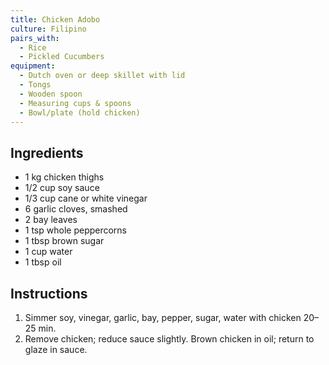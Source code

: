 ```yaml
---
title: Chicken Adobo
culture: Filipino
pairs_with:
  - Rice
  - Pickled Cucumbers
equipment:
  - Dutch oven or deep skillet with lid
  - Tongs
  - Wooden spoon
  - Measuring cups & spoons
  - Bowl/plate (hold chicken)
---
```


## Ingredients
- 1 kg chicken thighs
- 1/2 cup soy sauce
- 1/3 cup cane or white vinegar
- 6 garlic cloves, smashed
- 2 bay leaves
- 1 tsp whole peppercorns
- 1 tbsp brown sugar
- 1 cup water
- 1 tbsp oil

## Instructions
1. Simmer soy, vinegar, garlic, bay, pepper, sugar, water with chicken 20–25 min.
2. Remove chicken; reduce sauce slightly. Brown chicken in oil; return to glaze in sauce.
